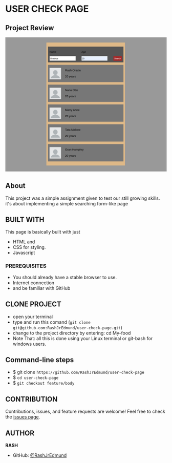 # USER CHECK PAGE

## Project Review
![home page](assets/images/overview.png)

## About
This project was a simple assignment given to test our still growing skills. it's about implementing a simple searching form-like page

## BUILT WITH
This page is basically built with just
* HTML and
* CSS for styling.
* Javascript

### PREREQUISITES
* You should already have a stable browser to use.
* Internet connection
* and be familiar with GitHub

## CLONE PROJECT
* open your terminal
* type and run this comand (`git clone git@github.com:RashJrEdmund/user-check-page.git`)
* change to the project directory by entering: cd My-food
* Note That: all this is done using your Linux terminal or git-bash for windows users.

## Command-line steps

- $ git clone `https://github.com/RashJrEdmund/user-check-page`
- $ `cd user-check-page`
- $ `git checkout feature/body`

## CONTRIBUTION
Contributions, issues, and feature requests are welcome!
Feel free to check the [issues page](`https://github.com/RashJrEdmund/user-check-page/issues`).

## AUTHOR
**RASH**
- GitHub: [@RashJrEdmund](https://github.com/RashJrEdmund)
